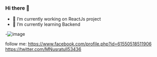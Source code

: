 ### Hi there 👋

- 🔭 I’m currently working on ReactJs project
- 🌱 I’m currently learning Backend

-![image](https://github.com/mubinanusratullayeva/mubinanusratullayeva/assets/123224054/03893238-eadf-4ad6-bfeb-fc887500190f)

follow me: https://www.facebook.com/profile.php?id=61550518511906
           https://twitter.com/MNusratull53436



<!--
**mubinanusratullayeva/mubinanusratullayeva** is a ✨ _special_ ✨ repository because its `README.md` (this file) appears on your GitHub profile.

Here are some ideas to get you started:

- 🔭 I’m currently working on ReactJs project
- 🌱 I’m currently learning Backend
- 👯 I’m looking to collaborate on ...
- 🤔 I’m looking for help with ...
- 💬 Ask me about ...
- 📫 How to reach me: ...
- 😄 Pronouns: ...
- ⚡ Fun fact: ...
-->
